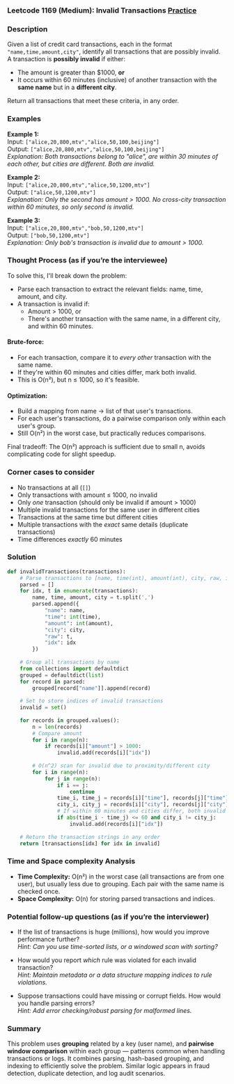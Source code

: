 ### Leetcode 1169 (Medium): Invalid Transactions [Practice](https://leetcode.com/problems/invalid-transactions)

### Description  
Given a list of credit card transactions, each in the format `"name,time,amount,city"`, identify all transactions that are possibly invalid.  
A transaction is **possibly invalid** if either:
- The amount is greater than \$1000, **or**
- It occurs within 60 minutes (inclusive) of another transaction with the **same name** but in a **different city**.

Return all transactions that meet these criteria, in any order.

### Examples  

**Example 1:**  
Input: `["alice,20,800,mtv","alice,50,100,beijing"]`  
Output: `["alice,20,800,mtv","alice,50,100,beijing"]`  
*Explanation: Both transactions belong to "alice", are within 30 minutes of each other, but cities are different. Both are invalid.*

**Example 2:**  
Input: `["alice,20,800,mtv","alice,50,1200,mtv"]`  
Output: `["alice,50,1200,mtv"]`  
*Explanation: Only the second has amount > 1000. No cross-city transaction within 60 minutes, so only second is invalid.*

**Example 3:**  
Input: `["alice,20,800,mtv","bob,50,1200,mtv"]`  
Output: `["bob,50,1200,mtv"]`  
*Explanation: Only bob's transaction is invalid due to amount > 1000.*

### Thought Process (as if you’re the interviewee)  
To solve this, I'll break down the problem:
- Parse each transaction to extract the relevant fields: name, time, amount, and city.
- A transaction is invalid if:
  - Amount > 1000, or
  - There's another transaction with the same name, in a different city, and within 60 minutes.

#### Brute-force:
- For each transaction, compare it to *every other* transaction with the same name.
- If they're within 60 minutes and cities differ, mark both invalid.
- This is O(n²), but n ≤ 1000, so it's feasible.

#### Optimization:
- Build a mapping from name → list of that user's transactions.
- For each user's transactions, do a pairwise comparison only within each user's group.
- Still O(n²) in the worst case, but practically reduces comparisons.

Final tradeoff: The O(n²) approach is sufficient due to small n, avoids complicating code for slight speedup.

### Corner cases to consider  
- No transactions at all (`[]`)
- Only transactions with amount ≤ 1000, no invalid
- Only *one* transaction (should only be invalid if amount > 1000)
- Multiple invalid transactions for the same user in different cities
- Transactions at the same time but different cities
- Multiple transactions with the *exact* same details (duplicate transactions)
- Time differences *exactly* 60 minutes

### Solution

```python
def invalidTransactions(transactions):
    # Parse transactions to [name, time(int), amount(int), city, raw, index]
    parsed = []
    for idx, t in enumerate(transactions):
        name, time, amount, city = t.split(',')
        parsed.append({
            "name": name,
            "time": int(time),
            "amount": int(amount),
            "city": city,
            "raw": t,
            "idx": idx
        })
        
    # Group all transactions by name
    from collections import defaultdict
    grouped = defaultdict(list)
    for record in parsed:
        grouped[record["name"]].append(record)
    
    # Set to store indices of invalid transactions
    invalid = set()
    
    for records in grouped.values():
        n = len(records)
        # Compare amount
        for i in range(n):
            if records[i]["amount"] > 1000:
                invalid.add(records[i]["idx"])
        
        # O(n^2) scan for invalid due to proximity/different city
        for i in range(n):
            for j in range(n):
                if i == j:
                    continue
                time_i, time_j = records[i]["time"], records[j]["time"]
                city_i, city_j = records[i]["city"], records[j]["city"]
                # If within 60 minutes and cities differ, both invalid
                if abs(time_i - time_j) <= 60 and city_i != city_j:
                    invalid.add(records[i]["idx"])
    
    # Return the transaction strings in any order
    return [transactions[idx] for idx in invalid]
```

### Time and Space complexity Analysis  

- **Time Complexity:** O(n²) in the worst case (all transactions are from one user), but usually less due to grouping. Each pair with the same name is checked once.
- **Space Complexity:** O(n) for storing parsed transactions and indices.

### Potential follow-up questions (as if you’re the interviewer)  

- If the list of transactions is huge (millions), how would you improve performance further?  
  *Hint: Can you use time-sorted lists, or a windowed scan with sorting?*

- How would you report *which* rule was violated for each invalid transaction?  
  *Hint: Maintain metadata or a data structure mapping indices to rule violations.*

- Suppose transactions could have missing or corrupt fields. How would you handle parsing errors?  
  *Hint: Add error checking/robust parsing for malformed lines.*

### Summary
This problem uses **grouping** related by a key (user name), and **pairwise window comparison** within each group — patterns common when handling transactions or logs. It combines parsing, hash-based grouping, and indexing to efficiently solve the problem. Similar logic appears in fraud detection, duplicate detection, and log audit scenarios.